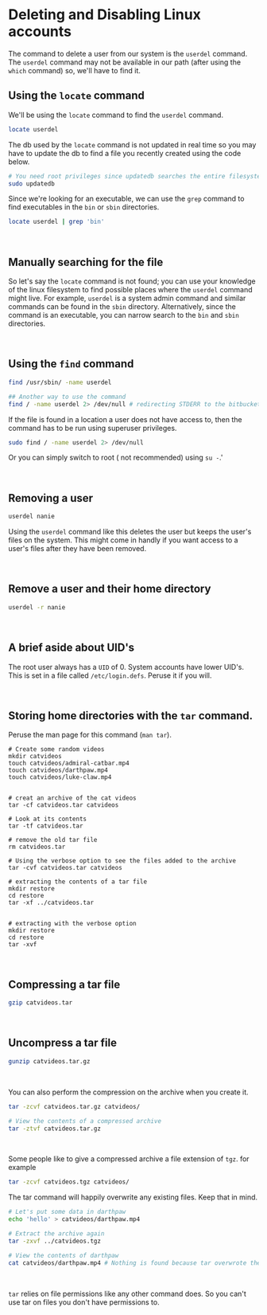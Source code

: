 # Deleting and Disabling Linux accounts

The command to delete a user from our system is the ```userdel``` command. The ```userdel``` command may not be available in our path (after using the ```which``` command) so, we'll have to find it.

## Using the ```locate``` command
We'll be using the ```locate``` command to find the ```userdel``` command.
```bash
locate userdel
```

The db used by the ```locate``` command is not updated in real time so you may have to update the db to find a file you recently created using the code below.
```bash
# You need root privileges since updatedb searches the entire filesystem.
sudo updatedb 
```

Since we're looking for an executable, we can use the ```grep``` command to find executables in the ```bin``` or ```sbin``` directories.

```bash
locate userdel | grep 'bin'
```

<br/>

## Manually searching for the file
So let's say the ```locate``` command is not found; you can use your knowledge of the linux filesystem to find possible places where the ```userdel``` command might live. For example,
```userdel``` is a system admin command and similar commands can be found in the ```sbin``` directory. Alternatively, since the command is an executable, you can narrow search to the ```bin``` and ```sbin``` directories.

<br/>


## Using the ```find``` command
```bash
find /usr/sbin/ -name userdel

## Another way to use the command
find / -name userdel 2> /dev/null # redirecting STDERR to the bitbucket
```

If the file is found in a location a user does not have access to, then the command has to be run using superuser privileges.
```bash
sudo find / -name userdel 2> /dev/null
```

Or you can simply switch to root ( not recommended) using ``` su - ```.'


<br/>

## Removing a user
```bash
userdel nanie
```

Using the ```userdel``` command like this deletes the user but keeps the user's files on the system. This might come in handly if you want access to a user's files after they have been removed.

<br/>

## Remove a user and their home directory
```bash
userdel -r nanie
```

<br/>

## A brief aside about UID's
The root user always has a ```UID``` of 0. System accounts have lower UID's. This is set in a file called ```/etc/login.defs```. Peruse it if you will.


<br/>

## Storing home directories with the ```tar``` command.
Peruse the man page for this command (```man tar```).
```
# Create some random videos
mkdir catvideos
touch catvideos/admiral-catbar.mp4
touch catvideos/darthpaw.mp4
touch catvideos/luke-claw.mp4


# creat an archive of the cat videos
tar -cf catvideos.tar catvideos

# Look at its contents
tar -tf catvideos.tar 

# remove the old tar file
rm catvideos.tar

# Using the verbose option to see the files added to the archive
tar -cvf catvideos.tar catvideos

# extracting the contents of a tar file
mkdir restore
cd restore
tar -xf ../catvideos.tar 


# extracting with the verbose option
mkdir restore
cd restore
tar -xvf 
```


<br/>

## Compressing a tar file
```bash
gzip catvideos.tar
```

<br/>

## Uncompress a tar file
```bash
gunzip catvideos.tar.gz
```

<br/>

You can also perform the compression on the archive when you create it.
```bash
tar -zcvf catvideos.tar.gz catvideos/

# View the contents of a compressed archive
tar -ztvf catvideos.tar.gz 
```

<br/>

Some people like to give a compressed archive a file extension of ```tgz```. for example
```bash
tar -zcvf catvideos.tgz catvideos/
```


The tar command will happily overwrite any existing files. Keep that in mind.
```bash
# Let's put some data in darthpaw
echo 'hello' > catvideos/darthpaw.mp4

# Extract the archive again
tar -zxvf ../catvideos.tgz

# View the contents of darthpaw
cat catvideos/darthpaw.mp4 # Nothing is found because tar overwrote the file
```

<br/>

```tar``` relies on file permissions like any other command does. So you can't use tar on files you don't have permissions to.









